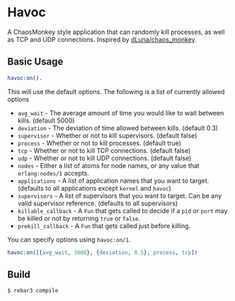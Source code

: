 Havoc
======

A ChaosMonkey style application that can randomly kill processes, as well as
TCP and UDP connections. Inspired by [dLuna/chaos_monkey](https://github.com/dLuna/chaos_monkey).

Basic Usage
-----------
``` erlang
havoc:on().
```

This will use the default options. The following is a list of currently
allowed options

* `avg_wait` - The average amount of time you would like to wait between kills.
  (default 5000)
* `deviation` - The deviation of time allowed between kills. (default 0.3)
* `supervisor` - Whether or not to kill supervisors. (default false)
* `process` - Whether or not to kill processes. (default true)
* `tcp` - Whether or not to kill TCP connections. (default false)
* `udp` - Whether or not to kill UDP connections. (default false)
* `nodes` - Either a list of atoms for node names, or any value that
  `erlang:nodes/1` accepts.
* `applications` - A list of application names that you want to target.
  (defaults to all applications except `kernel` and `havoc`)
* `supervisors` - A list of supervisors that you want to target. Can be any
  valid supervisor reference. (defaults to all supervisors)
* `killable_callback` - A `Fun` that gets called to decide if a `pid` or
  `port` may be killed or not by returning `true` or `false`.
* `prekill_callback` - A `Fun` that gets called just before killing.

You can specify options using `havoc:on/1`.

``` erlang
havoc:on([{avg_wait, 3000}, {deviation, 0.5}, process, tcp])
```

Build
-----

    $ rebar3 compile
